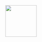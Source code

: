 <div id="header" align="center">
<img src="https://media.giphy.com/media/S7cPi6Hb2Dso3a5lco/giphy.gif?cid=790b76114f96ms8g8vla63do10rcza0zaslgi6t80jjo6q70&ep=v1_gifs_search&rid=giphy.gif&ct=g" width="100"/>
</div>
